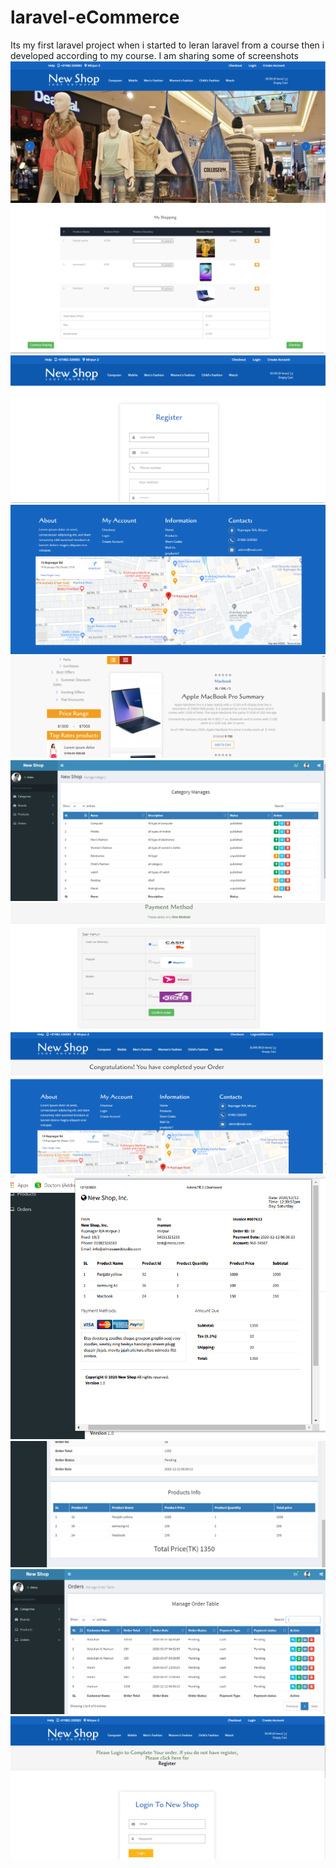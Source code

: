 
# laravel-eCommerce

Its my first laravel project when i started to leran laravel from a course then i developed according to my course. I am sharing some of screenshots 
 <img  src="https://github.com/abdullahmamunn/laravel-eCommerce/blob/master/screenshots/ec-1.PNG">
  <img  src="https://github.com/abdullahmamunn/laravel-eCommerce/blob/master/screenshots/ec-7.PNG">
   <img  src="https://github.com/abdullahmamunn/laravel-eCommerce/blob/master/screenshots/ec-3.PNG">
    <img  src="https://github.com/abdullahmamunn/laravel-eCommerce/blob/master/screenshots/ec-4.PNG">
     <img  src="https://github.com/abdullahmamunn/laravel-eCommerce/blob/master/screenshots/ec-5.PNG">
      <img  src="https://github.com/abdullahmamunn/laravel-eCommerce/blob/master/screenshots/ec-6.PNG">
   <img  src="https://github.com/abdullahmamunn/laravel-eCommerce/blob/master/screenshots/ec-8.PNG">
    <img  src="https://github.com/abdullahmamunn/laravel-eCommerce/blob/master/screenshots/ec-9.PNG">
     <img  src="https://github.com/abdullahmamunn/laravel-eCommerce/blob/master/screenshots/ec-12.PNG">
      <img  src="https://github.com/abdullahmamunn/laravel-eCommerce/blob/master/screenshots/ec-11.PNG">
       <img  src="https://github.com/abdullahmamunn/laravel-eCommerce/blob/master/screenshots/ec-10.PNG">
        <img  src="https://github.com/abdullahmamunn/laravel-eCommerce/blob/master/screenshots/ec-2.PNG">

